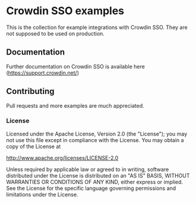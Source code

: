 # Crowdin SSO examples

This is the collection for example integrations with Crowdin SSO. They are not supposed to be used on production.

## Documentation

Further documentation on Crowdin SSO is available here (https://support.crowdin.net/)

## Contributing

Pull requests and more examples are much appreciated. 

### License

Licensed under the Apache License, Version 2.0 (the "License"); you may not use this file except in compliance with the License.
You may obtain a copy of the License at

http://www.apache.org/licenses/LICENSE-2.0

Unless required by applicable law or agreed to in writing, software distributed under the License is distributed on an "AS IS" BASIS, WITHOUT WARRANTIES OR CONDITIONS OF ANY KIND, either express or implied. See the License for the specific language governing permissions and limitations under the License.

